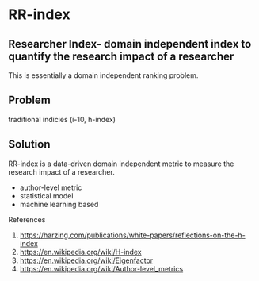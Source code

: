# RR-index
## Researcher Index- domain independent index to quantify the research impact of a researcher

This is essentially a domain independent ranking problem.

## Problem
traditional indicies (i-10, h-index)

## Solution
RR-index is a data-driven domain independent metric to measure the research impact of a researcher.
- author-level metric
- statistical model
- machine learning based


References
1. https://harzing.com/publications/white-papers/reflections-on-the-h-index
2. https://en.wikipedia.org/wiki/H-index
3. https://en.wikipedia.org/wiki/Eigenfactor
4. https://en.wikipedia.org/wiki/Author-level_metrics


